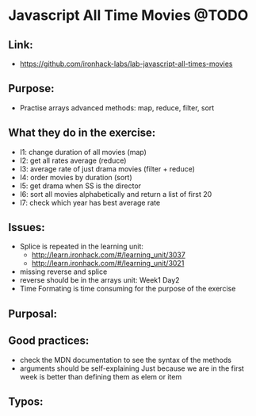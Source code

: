 # Javascript All Time Movies @TODO

## Link:
  - https://github.com/ironhack-labs/lab-javascript-all-times-movies
## Purpose:
  - Practise arrays advanced methods: map, reduce, filter, sort
## What they do in the exercise:
  - I1: change duration of all movies (map)
  - I2: get all rates average (reduce)
  - I3: average rate of just drama movies (filter + reduce)
  - I4: order movies by duration (sort)
  - I5: get drama when SS is the director
  - I6: sort all movies alphabetically and return a list of first 20
  - I7: check which year has best average rate
## Issues:
  - Splice is repeated in the learning unit:
     - http://learn.ironhack.com/#/learning_unit/3037
     - http://learn.ironhack.com/#/learning_unit/3021
  - missing reverse and splice
  - reverse should be in the arrays unit: Week1 Day2
  - Time Formating is time consuming for the purpose of the exercise
## Purposal:

## Good practices:
  - check the MDN documentation to see the syntax of the methods 
  - arguments should be self-explaining Just because we are in the first week is better than defining them as elem or item
## Typos: